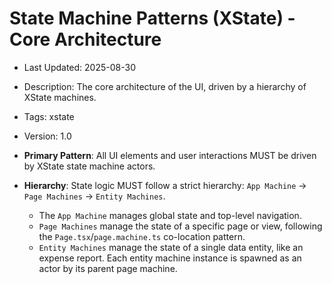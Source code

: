 # State Machine Patterns (XState) - Core Architecture
- Last Updated: 2025-08-30
- Description: The core architecture of the UI, driven by a hierarchy of XState machines.
- Tags: xstate
- Version: 1.0


- **Primary Pattern**: All UI elements and user interactions MUST be driven by XState state machine actors.
- **Hierarchy**: State logic MUST follow a strict hierarchy: `App Machine` → `Page Machines` → `Entity Machines`.
  - The `App Machine` manages global state and top-level navigation.
  - `Page Machines` manage the state of a specific page or view, following the `Page.tsx`/`page.machine.ts` co-location pattern.
  - `Entity Machines` manage the state of a single data entity, like an expense report. Each entity machine instance is spawned as an actor by its parent page machine.

